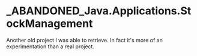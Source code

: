 # _ABANDONED_Java.Applications.StockManagement

Another old project I was able to retrieve. In fact it's more of an experimentation than a real project.
